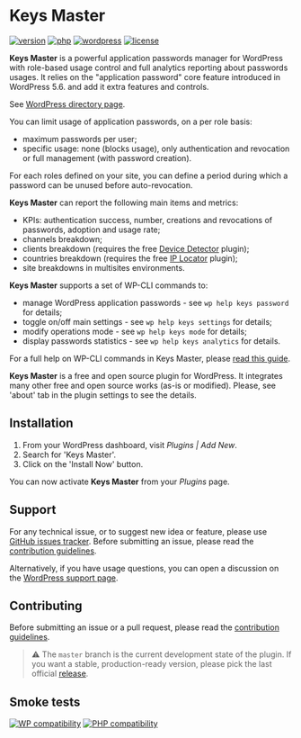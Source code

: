 # Keys Master
[![version](https://badgen.net/github/release/Pierre-Lannoy/wp-keys-master/)](https://wordpress.org/plugins/keys-master/)
[![php](https://badgen.net/badge/php/7.2+/green)](https://wordpress.org/plugins/keys-master/)
[![wordpress](https://badgen.net/badge/wordpress/5.6+/green)](https://wordpress.org/plugins/keys-master/)
[![license](https://badgen.net/github/license/Pierre-Lannoy/wp-keys-master/)](/license.txt)

__Keys Master__ is a powerful application passwords manager for WordPress with role-based usage control and full analytics reporting about passwords usages. It relies on the "application password" core feature introduced in WordPress 5.6. and add it extra features and controls.

See [WordPress directory page](https://wordpress.org/plugins/keys-master/). 

You can limit usage of application passwords, on a per role basis:

* maximum passwords per user;
* specific usage: none (blocks usage), only authentication and revocation or full management (with password creation).

For each roles defined on your site, you can define a period during which a password can be unused before auto-revocation.

__Keys Master__ can report the following main items and metrics:

* KPIs: authentication success, number, creations and revocations of passwords, adoption and usage rate;
* channels breakdown;
* clients breakdown (requires the free [Device Detector](https://wordpress.org/plugins/device-detector/) plugin);
* countries breakdown (requires the free [IP Locator](https://wordpress.org/plugins/ip-locator/) plugin);
* site breakdowns in multisites environments.

__Keys Master__ supports a set of WP-CLI commands to:
    
* manage WordPress application passwords - see `wp help keys password` for details;
* toggle on/off main settings - see `wp help keys settings` for details;
* modify operations mode - see `wp help keys mode` for details;
* display passwords statistics - see `wp help keys analytics` for details.

For a full help on WP-CLI commands in Keys Master, please [read this guide](WP-CLI.md).

__Keys Master__ is a free and open source plugin for WordPress. It integrates many other free and open source works (as-is or modified). Please, see 'about' tab in the plugin settings to see the details.

## Installation

1. From your WordPress dashboard, visit _Plugins | Add New_.
2. Search for 'Keys Master'.
3. Click on the 'Install Now' button.

You can now activate __Keys Master__ from your _Plugins_ page.

## Support

For any technical issue, or to suggest new idea or feature, please use [GitHub issues tracker](https://github.com/Pierre-Lannoy/wp-keys-master/issues). Before submitting an issue, please read the [contribution guidelines](CONTRIBUTING.md).

Alternatively, if you have usage questions, you can open a discussion on the [WordPress support page](https://wordpress.org/support/plugin/keys-master/). 

## Contributing

Before submitting an issue or a pull request, please read the [contribution guidelines](CONTRIBUTING.md).

> ⚠️ The `master` branch is the current development state of the plugin. If you want a stable, production-ready version, please pick the last official [release](https://github.com/Pierre-Lannoy/wp-keys-master/releases).

## Smoke tests
[![WP compatibility](https://plugintests.com/plugins/keys-master/wp-badge.svg)](https://plugintests.com/plugins/keys-master/latest)
[![PHP compatibility](https://plugintests.com/plugins/keys-master/php-badge.svg)](https://plugintests.com/plugins/keys-master/latest)